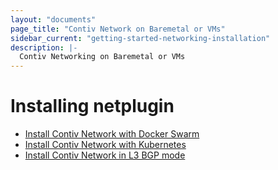 ```yaml
---
layout: "documents"
page_title: "Contiv Network on Baremetal or VMs"
sidebar_current: "getting-started-networking-installation"
description: |-
  Contiv Networking on Baremetal or VMs
---
```


# Installing netplugin

- [Install Contiv Network with Docker Swarm](/documents/gettingStarted/networking/swarm.html)
- [Install Contiv Network with Kubernetes](/documents/gettingStarted/networking/k8s.html)
- [Install Contiv Network in L3 BGP mode](/documents/gettingStarted/networking/bgp.html)
